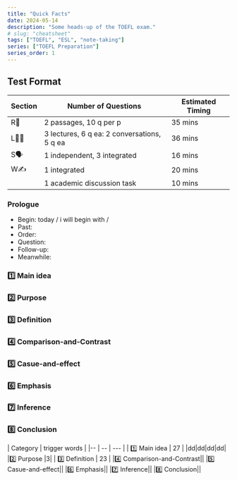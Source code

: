 ```yaml
---
title: "Quick Facts"
date: 2024-05-14
description: "Some heads-up of the TOEFL exam."
# slug: "cheatsheet"
tags: ["TOEFL", "ESL", "note-taking"]
series: ["TOEFL Preparation"]
series_order: 1
---
```


## Test Format
|Section|Number of Questions|Estimated Timing|
| - | - | - |
| R📖 | 2 passages, 10 q per p | 35 mins |
| L👂🏼 | 3 lectures, 6 q ea: 2 conversations, 5 q ea | 36 mins |
| S🗣️ | 1 independent, 3 integrated | 16 mins |
| W✍️ | 1 integrated | 20 mins |
|| 1 academic discussion task | 10 mins |

### Prologue
- Begin: today / i will begin with / 
- Past:
- Order:
- Question:
- Follow-up:
- Meanwhile:
### 1️⃣ Main idea
### 2️⃣ Purpose
### 3️⃣ Definition
### 4️⃣ Comparison-and-Contrast
### 5️⃣ Casue-and-effect
### 6️⃣ Emphasis
### 7️⃣ Inference
### 8️⃣ Conclusion


| Category  | trigger words |
|-- | -- | --- |
| 1️⃣ Main idea   | 27  |
|dd|dd|dd|dd|
|2️⃣ Purpose |3|
| 3️⃣ Definition | 23  |
|4️⃣ Comparison-and-Contrast||
|5️⃣ Casue-and-effect||
|6️⃣ Emphasis||
|7️⃣ Inference||
|8️⃣ Conclusion||
